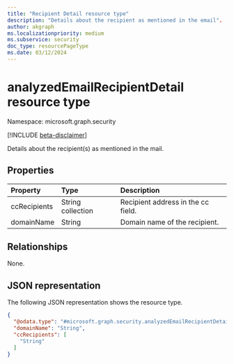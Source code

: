 ```yaml
---
title: "Recipient Detail resource type"
description: "Details about the recipient as mentioned in the email".
author: akgraph
ms.localizationpriority: medium
ms.subservice: security
doc_type: resourcePageType
ms.date: 03/12/2024
---
```


# analyzedEmailRecipientDetail resource type

Namespace: microsoft.graph.security

[!INCLUDE [beta-disclaimer](../../includes/beta-disclaimer.md)]

Details about the recipient(s) as mentioned in the mail.

## Properties
|Property|Type|Description|
|:---|:---|:---|
|ccRecipients|String collection|Recipient address in the cc field.|
|domainName|String|Domain name of the recipient.|

## Relationships
None.

## JSON representation
The following JSON representation shows the resource type.
<!-- {
  "blockType": "resource",
  "@odata.type": "microsoft.graph.security.analyzedEmailRecipientDetail"
}
-->
``` json
{
  "@odata.type": "#microsoft.graph.security.analyzedEmailRecipientDetail",
  "domainName": "String",
  "ccRecipients": [
    "String"
  ]
}
```


